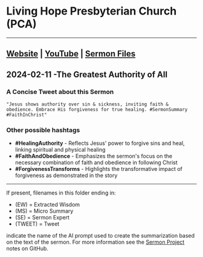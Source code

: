 # Living Hope Presbyterian Church (PCA)

___

## [Website](https://www.livinghopepresbyterian.org/) | [YouTube](https://www.youtube.com/@LivingHopePresbyterianChurch) | [Sermon Files](https://github.com/jobian-ai/LHP-Sermons/tree/f541cdd7fade61b0d743fa669909c2fa05a46ba1/sermons/24-01-28)

## 2024-02-11 -The Greatest Authority of All

### A Concise Tweet about this Sermon

```"Jesus shows authority over sin & sickness, inviting faith & obedience. Embrace His forgiveness for true healing. #SermonSummary #FaithInChrist"```

### Other possible hashtags

- **#HealingAuthority** - Reflects Jesus' power to forgive sins and heal, linking spiritual and physical healing
- **#FaithAndObedience** - Emphasizes the sermon's focus on the necessary combination of faith and obedience in following Christ
- **#ForgivenessTransforms** - Highlights the transformative impact of forgiveness as demonstrated in the story
___

If present, filenames in this folder ending in:

- (EW) = Extracted Wisdom
- (MS) = Micro Summary
- (SE) =  Sermon Expert
- (TWEET) = Tweet

indicate the name of the AI prompt used to create the summarization based on the text of the sermon.  For more information see the [Sermon Project](https://github.com/jobian-ai/LHP-Sermons/tree/main) notes on GitHub.